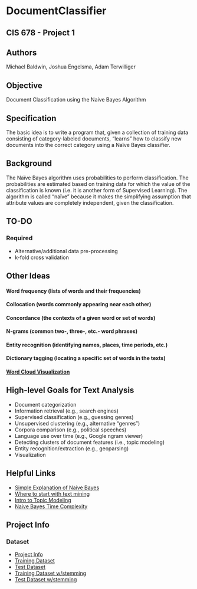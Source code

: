 # DocumentClassifier
## CIS 678 - Project 1

## Authors
Michael Baldwin, Joshua Engelsma, Adam Terwilliger

## Objective
Document Classification using the Naive Bayes Algorithm

## Specification
The basic idea is to write a program that, given a collection of training data consisting
of category-labeled documents, “learns” how to classify new documents into the
correct category using a Naïve Bayes classifier.

## Background
The Naïve Bayes algorithm uses probabilities to perform classification. The
probabilities are estimated based on training data for which the value of the
classification is known (i.e. it is another form of Supervised Learning). The
algorithm is called “naïve” because it makes the simplifying assumption that
attribute values are completely independent, given the classification.

## TO-DO
### Required
- Alternative/additional data pre-processing  
- k-fold cross validation  


## Other Ideas  
#### Word frequency (lists of words and their frequencies)  
#### Collocation (words commonly appearing near each other)   
#### Concordance (the contexts of a given word or set of words)  
#### N-grams (common two-, three-, etc.- word phrases)  
#### Entity recognition (identifying names, places, time periods, etc.)  
#### Dictionary tagging (locating a specific set of words in the texts)  
#### [Word Cloud Visualization](https://github.com/jasondavies/d3-cloud)

## High-level Goals for Text Analysis  
- Document categorization  
- Information retrieval (e.g., search engines)  
- Supervised classification (e.g., guessing genres)  
- Unsupervised clustering (e.g., alternative “genres”)  
- Corpora comparison (e.g., political speeches)  
- Language use over time (e.g., Google ngram viewer)  
- Detecting clusters of document features (i.e., topic modeling)   
- Entity recognition/extraction (e.g., geoparsing)  
- Visualization   

## Helpful Links
- [Simple Explanation of Naive Bayes](http://stackoverflow.com/questions/10059594/a-simple-explanation-of-naive-bayes-classification)   
- [Where to start with text mining](http://tedunderwood.com/2012/08/14/where-to-start-with-text-mining/)   
- [Intro to Topic Modeling](http://journalofdigitalhumanities.org/2-1/topic-modeling-a-basic-introduction-by-megan-r-brett/)
- [Naive Bayes Time Complexity](http://nlp.stanford.edu/IR-book/html/htmledition/naive-bayes-text-classification-1.html)

## Project Info
### Dataset
- [Project Info](http://www.cis.gvsu.edu/~wolffe/courses/cs678/projects/project2.pdf)
- [Training Dataset](http://www.cis.gvsu.edu/~wolffe/courses/cs678/projects/forumTraining.data)
- [Test Dataset](http://www.cis.gvsu.edu/~wolffe/courses/cs678/projects/forumTest.data)
- [Training Dataset w/stemming](http://www.cis.gvsu.edu/~wolffe/courses/cs678/projects/forumTraining-stemmed.data)
- [Test Dataset w/stemming](http://www.cis.gvsu.edu/~wolffe/courses/cs678/projects/forumTest-stemmed.data)
